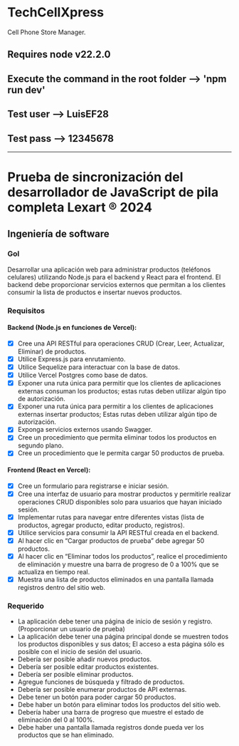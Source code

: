 # TechCellXpress
Cell Phone Store Manager.

## Requires node v22.2.0
## Execute the command in the root folder --> 'npm run dev'
## Test user --> LuisEF28
## Test pass --> 12345678

---------------------------------------

# Prueba de sincronización del desarrollador de JavaScript de pila completa Lexart ® 2024

## Ingeniería de software

### Gol

Desarrollar una aplicación web para administrar productos (teléfonos celulares) utilizando Node.js para el backend y React para el frontend. El backend debe proporcionar servicios externos que permitan a los clientes consumir la lista de productos e insertar nuevos productos.

### Requisitos

#### Backend (Node.js en funciones de Vercel):

- [x] Cree una API RESTful para operaciones CRUD (Crear, Leer, Actualizar, Eliminar) de productos.
- [x] Utilice Express.js para enrutamiento.
- [x] Utilice Sequelize para interactuar con la base de datos.
- [x] Utilice Vercel Postgres como base de datos.
- [x] Exponer una ruta única para permitir que los clientes de aplicaciones externas consuman los productos; estas rutas deben utilizar algún tipo de autorización.
- [x] Exponer una ruta única para permitir a los clientes de aplicaciones externas insertar productos; Estas rutas deben utilizar algún tipo de autorización.
- [x] Exponga servicios externos usando Swagger.
- [x] Cree un procedimiento que permita eliminar todos los productos en segundo plano.
- [x] Cree un procedimiento que le permita cargar 50 productos de prueba.

#### Frontend (React en Vercel):

- [x] Cree un formulario para registrarse e iniciar sesión.
- [x] Cree una interfaz de usuario para mostrar productos y permitirle realizar operaciones CRUD disponibles solo para usuarios que hayan iniciado sesión.
- [x] Implementar rutas para navegar entre diferentes vistas (lista de productos, agregar producto, editar producto, registros).
- [x] Utilice servicios para consumir la API RESTful creada en el backend.
- [x] Al hacer clic en “Cargar productos de prueba” debe agregar 50 productos.
- [x] Al hacer clic en “Eliminar todos los productos”, realice el procedimiento de eliminación y muestre una barra de progreso de 0 a 100% que se actualiza en tiempo real.
- [x] Muestra una lista de productos eliminados en una pantalla llamada registros dentro del sitio web.

### Requerido

- La aplicación debe tener una página de inicio de sesión y registro. (Proporcionar un usuario de prueba)
- La aplicación debe tener una página principal donde se muestren todos los productos disponibles y sus datos; El acceso a esta página sólo es posible con el inicio de sesión del usuario.
- Debería ser posible añadir nuevos productos.
- Debería ser posible editar productos existentes.
- Debería ser posible eliminar productos.
- Agregue funciones de búsqueda y filtrado de productos.
- Debería ser posible enumerar productos de API externas.
- Debe tener un botón para poder cargar 50 productos.
- Debe haber un botón para eliminar todos los productos del sitio web.
- Debería haber una barra de progreso que muestre el estado de eliminación del 0 al 100%.
- Debe haber una pantalla llamada registros donde pueda ver los productos que se han eliminado.